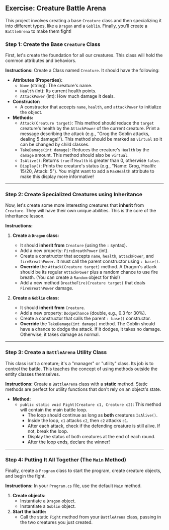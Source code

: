 ## Exercise: Creature Battle Arena

This project involves creating a base `Creature` class and then specializing it into different types, like a `Dragon` and a `Goblin`. Finally, you'll create a `BattleArena` to make them fight!

### Step 1: Create the Base `Creature` Class

First, let's create the foundation for all our creatures. This class will hold the common attributes and behaviors.

**Instructions:**
Create a Class named `Creature`. It should have the following:

* **Attributes (Properties):**
    * `Name` (string): The creature's name.
    * `Health` (int): Its current health points.
    * `AttackPower` (int): How much damage it deals.
* **Constructor:**
    * A constructor that accepts `name`, `health`, and `attackPower` to initialize the object.
* **Methods:**
    * `Attack(Creature target)`: This method should reduce the `target` creature's health by the `AttackPower` of the current creature. Print a message describing the attack (e.g., "Grog the Goblin attacks, dealing 5 damage!"). This method should be marked as `virtual` so it can be changed by child classes.
    * `TakeDamage(int damage)`: Reduces the creature's `Health` by the `damage` amount. This method should also be `virtual`.
    * `IsAlive()`: Returns `true` if `Health` is greater than 0, otherwise `false`.
    * `Display()`: Prints the creature's status (e.g., "Name: Grog, Health: 15/20, Attack: 5"). You might want to add a `MaxHealth` attribute to make this display more informative!

***

### Step 2: Create Specialized Creatures using Inheritance

Now, let's create some more interesting creatures that **inherit** from `Creature`. They will have their own unique abilities. This is the core of the inheritance lesson.

**Instructions:**

1.  **Create a `Dragon` class:**
    * It should **inherit from** `Creature` (using the `:` syntax).
    * Add a new property: `FireBreathPower` (int).
    * Create a constructor that accepts `name`, `health`, `attackPower`, and `fireBreathPower`. It must call the parent constructor using `: base()`.
    * **Override** the `Attack(Creature target)` method. A Dragon's attack should be its regular `AttackPower` plus a random chance to use fire breath. (You can create a `Random` object for this!)
    * Add a new method `BreatheFire(Creature target)` that deals `FireBreathPower` damage.

2.  **Create a `Goblin` class:**
    * It should **inherit from** `Creature`.
    * Add a new property: `DodgeChance` (double, e.g., 0.3 for 30%).
    * Create a constructor that calls the parent `: base()` constructor.
    * **Override** the `TakeDamage(int damage)` method. The Goblin should have a chance to dodge the attack. If it dodges, it takes no damage. Otherwise, it takes damage as normal.

***

### Step 3: Create a `BattleArena` Utility Class

This class isn't a creature; it's a "manager" or "utility" class. Its job is to control the battle. This teaches the concept of using methods outside the entity classes themselves.

**Instructions:**
Create a `BattleArena` class with a **static** method. Static methods are perfect for utility functions that don't rely on an object's state.

* **Method:**
    * `public static void Fight(Creature c1, Creature c2)`: This method will contain the main battle loop.
        * The loop should continue as long as **both** creatures `IsAlive()`.
        * Inside the loop, `c1` attacks `c2`, then `c2` attacks `c1`.
        * After each attack, check if the defending creature is still alive. If not, break the loop.
        * Display the status of both creatures at the end of each round.
        * After the loop ends, declare the winner!

***

### Step 4: Putting It All Together (The `Main` Method)

Finally, create a `Program` class to start the program, create creature objects, and begin the fight.

**Instructions:**
In your `Program.cs` file, use the default `Main` method.

1.  **Create objects:**
    * Instantiate a `Dragon` object.
    * Instantiate a `Goblin` object.
2.  **Start the battle:**
    * Call the static `Fight` method from your `BattleArena` class, passing in the two creatures you just created.